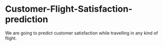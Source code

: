 # Customer-Flight-Satisfaction-prediction
We are going to predict customer satisfaction while travelling in any kind of flight.
